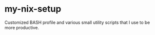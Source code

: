 # my-nix-setup
Customized BASH profile and various small utility scripts that I use to be more productive.

